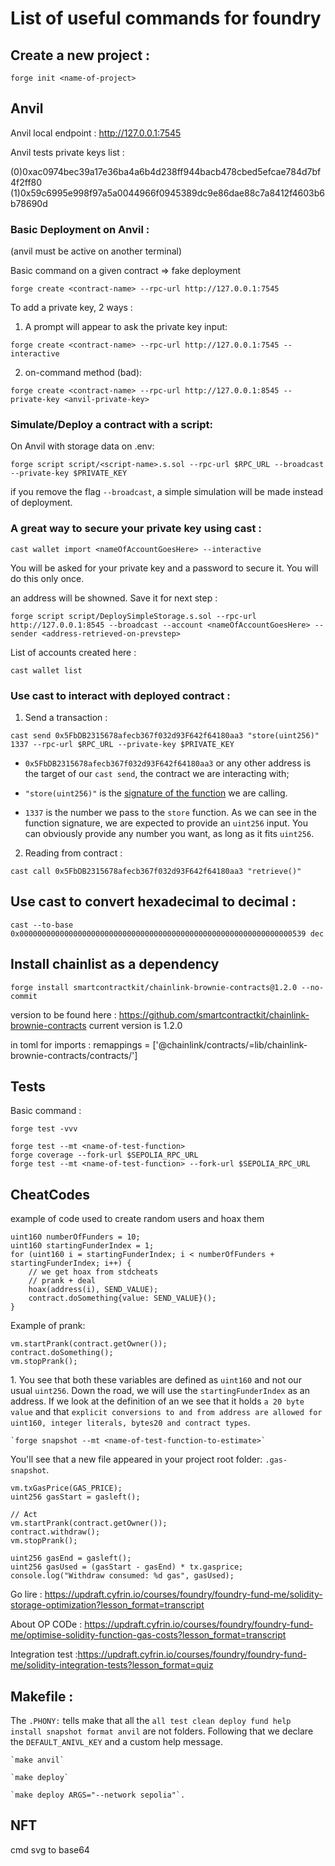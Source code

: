 # List of useful commands for foundry

## Create a new project : 

```
forge init <name-of-project>
```

## Anvil
Anvil local endpoint : http://127.0.0.1:7545

Anvil tests private keys list : 

(0)0xac0974bec39a17e36ba4a6b4d238ff944bacb478cbed5efcae784d7bf4f2ff80
(1)0x59c6995e998f97a5a0044966f0945389dc9e86dae88c7a8412f4603b6b78690d


### Basic Deployment on Anvil :

(anvil must be active on another terminal)

Basic command on a given contract => fake deployment

```
forge create <contract-name> --rpc-url http://127.0.0.1:7545
```

To add a private key, 2 ways : 

1) A prompt will appear to ask the private key input:

```
forge create <contract-name> --rpc-url http://127.0.0.1:7545 --interactive
```

2) on-command method (bad):

```
forge create <contract-name> --rpc-url http://127.0.0.1:8545 --private-key <anvil-private-key>
```

### Simulate/Deploy a contract with a script: 

On Anvil with storage data on .env: 

```
forge script script/<script-name>.s.sol --rpc-url $RPC_URL --broadcast --private-key $PRIVATE_KEY
```
if you remove the flag `--broadcast`, a simple simulation will be made instead of deployment.

### A great way to secure your private key using cast : 

```
cast wallet import <nameOfAccountGoesHere> --interactive
```
You will be asked for your private key and a password to secure it. You will do this only once.

an address will be showned. Save it for next step : 

```
forge script script/DeploySimpleStorage.s.sol --rpc-url http://127.0.0.1:8545 --broadcast --account <nameOfAccountGoesHere> --sender <address-retrieved-on-prevstep>
```

List of accounts created here : 

```
cast wallet list
```

### Use cast to interact with deployed contract : 

1) Send a transaction : 

```
cast send 0x5FbDB2315678afecb367f032d93F642f64180aa3 "store(uint256)" 1337 --rpc-url $RPC_URL --private-key $PRIVATE_KEY
```

* `0x5FbDB2315678afecb367f032d93F642f64180aa3` or any other address is the target of our `cast send`, the contract we are interacting with;

* `"store(uint256)"` is the [signature of the function](https://ethereum.stackexchange.com/questions/135205/what-is-a-function-signature-and-function-selector-in-solidity-and-evm-language) we are calling.

* `1337` is the number we pass to the `store` function. As we can see in the function signature, we are expected to provide an `uint256` input. You can obviously provide any number you want, as long as it fits `uint256`.

2) Reading from contract :

```
cast call 0x5FbDB2315678afecb367f032d93F642f64180aa3 "retrieve()"
```

## Use cast to convert hexadecimal to decimal :

```
cast --to-base 0x0000000000000000000000000000000000000000000000000000000000000539 dec
```

## Install chainlist as a dependency

```
forge install smartcontractkit/chainlink-brownie-contracts@1.2.0 --no-commit
```

version to be found here : https://github.com/smartcontractkit/chainlink-brownie-contracts
current version is 1.2.0 


in toml for imports : 
remappings = ['@chainlink/contracts/=lib/chainlink-brownie-contracts/contracts/']

## Tests

Basic command : 

```
forge test -vvv
```

```
forge test --mt <name-of-test-function>
forge coverage --fork-url $SEPOLIA_RPC_URL
forge test --mt <name-of-test-function> --fork-url $SEPOLIA_RPC_URL
```


## CheatCodes

example of code used to create random users and hoax them

```
uint160 numberOfFunders = 10;
uint160 startingFunderIndex = 1;
for (uint160 i = startingFunderIndex; i < numberOfFunders + startingFunderIndex; i++) {
    // we get hoax from stdcheats
    // prank + deal
    hoax(address(i), SEND_VALUE);
    contract.doSomething{value: SEND_VALUE}();
}
``` 

Example of prank:

```
vm.startPrank(contract.getOwner());
contract.doSomething();
vm.stopPrank();
```

1\. You see that both these variables are defined as `uint160` and not our usual `uint256`. Down the road, we will use the `startingFunderIndex` as an address. If we look at the definition of an we see that it holds `a 20 byte value` and that `explicit conversions to and from address are allowed for uint160, integer literals, bytes20 and contract types`.

```
`forge snapshot --mt <name-of-test-function-to-estimate>`
```

You'll see that a new file appeared in your project root folder: `.gas-snapshot`.



``` 
vm.txGasPrice(GAS_PRICE);
uint256 gasStart = gasleft();

// Act
vm.startPrank(contract.getOwner());
contract.withdraw();
vm.stopPrank();

uint256 gasEnd = gasleft();
uint256 gasUsed = (gasStart - gasEnd) * tx.gasprice;
console.log("Withdraw consumed: %d gas", gasUsed);
``` 


Go lire : https://updraft.cyfrin.io/courses/foundry/foundry-fund-me/solidity-storage-optimization?lesson_format=transcript

About OP CODe : https://updraft.cyfrin.io/courses/foundry/foundry-fund-me/optimise-solidity-function-gas-costs?lesson_format=transcript

Integration test :https://updraft.cyfrin.io/courses/foundry/foundry-fund-me/solidity-integration-tests?lesson_format=quiz


## Makefile :

The `.PHONY:` tells make that all the `all test clean deploy fund help install snapshot format anvil` are not folders. Following that we declare the `DEFAULT_ANIVL_KEY` and a custom help message.

``` 
`make anvil`

`make deploy`

`make deploy ARGS="--network sepolia"`.

``` 

## NFT 

cmd svg to base64 



